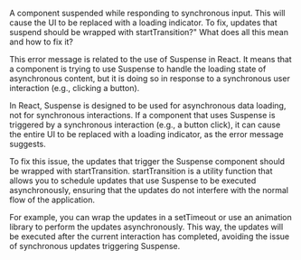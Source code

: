 A component suspended while responding to synchronous input. This will cause the UI to be replaced with a loading indicator. To fix, updates that suspend should be wrapped with startTransition?" What does all this mean and how to fix it?

This error message is related to the use of Suspense in React. It means that a component is trying to use Suspense to handle the loading state of asynchronous content, but it is doing so in response to a synchronous user interaction (e.g., clicking a button).

In React, Suspense is designed to be used for asynchronous data loading, not for synchronous interactions. If a component that uses Suspense is triggered by a synchronous interaction (e.g., a button click), it can cause the entire UI to be replaced with a loading indicator, as the error message suggests.

To fix this issue, the updates that trigger the Suspense component should be wrapped with startTransition. startTransition is a utility function that allows you to schedule updates that use Suspense to be executed asynchronously, ensuring that the updates do not interfere with the normal flow of the application.

For example, you can wrap the updates in a setTimeout or use an animation library to perform the updates asynchronously. This way, the updates will be executed after the current interaction has completed, avoiding the issue of synchronous updates triggering Suspense.
